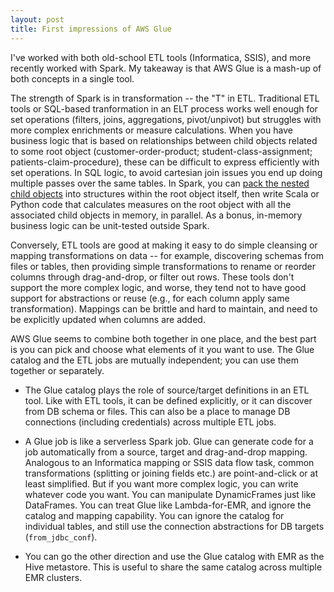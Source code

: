 ```yaml
---
layout: post
title: First impressions of AWS Glue
---
```


I've worked with both old-school ETL tools (Informatica, SSIS), and more recently worked with Spark.  My takeaway 
is that AWS Glue is a mash-up of both concepts in a single tool.

The strength of Spark is in transformation -- the "T" in ETL.  Traditional ETL tools or SQL-based tranformation in an ELT
process works well enough for set operations (filters, joins, aggregations, pivot/unpivot) but struggles with more complex
enrichments or measure calculations.  When you have business logic that is based on relationships between 
child objects related to some root object (customer-order-product; student-class-assignment; patients-claim-procedure), these
can be difficult to express efficiently with set operations.  In SQL logic, to avoid cartesian join issues you end up doing 
multiple passes over the same tables.  In Spark, you can [pack the nested child objects](http://wrschneider.github.io/2017/03/30/postgresql-json-spark.html) into structures within the root object itself, then write Scala or Python code
that calculates measures on the root object with all the associated child objects in memory, in parallel.  As a bonus, 
in-memory business logic can be unit-tested outside Spark.

Conversely, ETL tools are good at making it easy to do simple cleansing or mapping transformations on data -- for example,
discovering schemas from files or tables, then providing simple transformations to rename or reorder columns through drag-and-drop,
or filter out rows.  These tools don't support the more complex logic, and worse, they tend not to have good support
for abstractions or reuse (e.g., for each column apply same transformation).  Mappings can be brittle and hard to maintain, 
and need to be explicitly updated when columns are added.  

AWS Glue seems to combine both together in one place, and the best part is you can pick and choose what elements of it you
want to use.  The Glue catalog and the ETL jobs are mutually independent; you can use them together or separately. 

* The Glue catalog plays the role of source/target definitions in an ETL tool.  Like with ETL tools, it can be defined 
explicitly, or it can discover from DB schema or files.  This can also be a place to manage DB connections (including 
credentials) across multiple ETL jobs.

* A Glue job is like a serverless Spark job.  Glue can generate code for a job automatically from a source, target
and drag-and-drop mapping.   Analogous to an Informatica mapping or SSIS data flow task, common transformations (splitting or 
joining fields etc.) are point-and-click or at least simplified.  But if you want more complex logic, you can write whatever
code you want.  You can manipulate DynamicFrames just like DataFrames.  You can treat Glue like Lambda-for-EMR,
and ignore the catalog and mapping capability.  You can ignore the catalog for individual tables, and still use the
connection abstractions for DB targets (`from_jdbc_conf`).  

* You can go the other direction and use the Glue catalog with EMR as the Hive metastore.  This is useful to share the 
same catalog across multiple EMR clusters.  